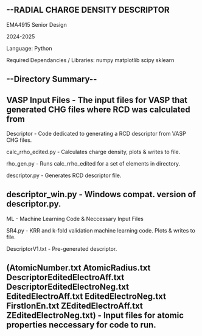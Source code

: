 --RADIAL CHARGE DENSITY DESCRIPTOR
--

EMA4915 Senior Design

2024-2025


Language: Python


Required Dependancies / Libraries:
  numpy
  matplotlib
  scipy
  sklearn


--Directory Summary--
--
VASP Input Files - The input files for VASP that generated CHG files where RCD was calculated from
--
Descriptor - Code dedicated to generating a RCD descriptor from VASP CHG files.

  calc_rrho_edited.py - Calculates charge density, plots & writes to file.
  
  rho_gen.py - Runs calc_rrho_edited for a set of elements in directory. 
  
  descriptor.py - Generates RCD descriptor file.
  
  descriptor_win.py - Windows compat. version of descriptor.py.
--
ML - Machine Learning Code & Neccessary Input Files

  SR4.py - KRR and k-fold validation machine learning code. Plots & writes to file.
  
  DescriptorV1.txt - Pre-generated descriptor.
  
  (AtomicNumber.txt
  AtomicRadius.txt
  DescriptorEditedElectroAff.txt
  DescriptorEditedElectroNeg.txt
  EditedElectroAff.txt
  EditedElectroNeg.txt
  FirstIonEn.txt
  ZEditedElectroAff.txt
  ZEditedElectroNeg.txt) - Input files for atomic properties neccessary for code to run. 
--
